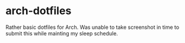 # arch-dotfiles
Rather basic dotfiles for Arch. 
Was unable to take screenshot in time to submit this while mainting my sleep schedule. 
